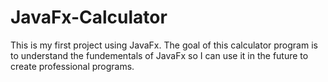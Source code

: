 # JavaFx-Calculator
This is my first project using JavaFx. The goal of this calculator program is to understand the fundementals of JavaFx so I can use it in the future to create professional programs.


